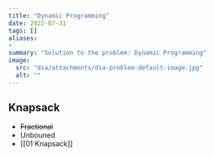 ```yaml
---
title: "Dynamic Programming"
date: 2022-07-31
tags: []
aliases:
- 
summary: "Solution to the problem: Dynamic Programming"
image:
  src: "dsa/attachments/dsa-problem-default-image.jpg"
  alt: ""
---
```


## Knapsack
- ~~Fractional~~ 
-  Unbouned
- [[01 Knapsack]]

